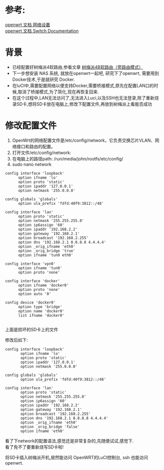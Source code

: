 
# 参考: 
[openwrt 文档   网络设置](https://openwrt.org/zh-cn/doc/uci/network)    
[openwrt 文档  Switch Documentation](https://openwrt.org/docs/guide-user/network/vlan/switch)   

# 背景
  - 已经配置好树梅派4软路由,参看文章 [树梅派4B软路由（旁路由模式）](https://github.com/AaG7xNnrgbzeyqc5woPS/OpenWrt/blob/master/%E6%A0%91%E6%A2%85%E6%B4%BE4B%E8%BD%AF%E8%B7%AF%E7%94%B1%EF%BC%88%E6%97%81%E8%B7%AF%E7%94%B1%E6%A8%A1%E5%BC%8F%EF%BC%89.md)
  - 下一步想安装 NAS 系统, 就放在openwrt一起吧, 研究下了openwrt, 需要用到Docker技术,于是就研究 Docker.
  - 在luCI中,需要配置网络以便支持Docker,需要桥接模式,原先在配置LAN口的时候,取消了桥接模式,为了简化,现在再恢复回来.
  - 在这个过程中,LAN无法访问了,无法进入Luci,以及SSH也无法登录,除了重新烧录SD卡,想将SD卡放在电脑上,修改下配置文件,再放到树梅派上看能否成功
  

# 修改配置文件
  1. OpenWrt的网络配置文件是/etc/config/network，它负责交换芯片VLAN、网络接口和路由的配置。   
  2. 打开文件/etc/config/network:
  3. 在电脑上的路径path:   /run/media/john/rootfs/etc/config/
  4. sudo  nano network
  
  ```
  config interface 'loopback'
        option ifname 'lo'
        option proto 'static'
        option ipaddr '127.0.0.1'
        option netmask '255.0.0.0'

config globals 'globals'
        option ula_prefix 'fdfd:40f9:3812::/48'

config interface 'lan'
        option proto 'static'
        option netmask '255.255.255.0'
        option ip6assign '60'
        option ipaddr '192.168.2.2'
        option gateway '192.168.2.1'
        option broadcast '192.168.2.255'
        option dns '192.168.2.1 8.8.8.8 4.4.4.4'
        option _orig_ifname 'eth0'
        option _orig_bridge 'true'
        option ifname 'tun0 eth0'

config interface 'vpn0'
        option ifname 'tun0'
        option proto 'none'

config interface 'docker'
        option ifname 'docker0'
        option proto 'none'
        option auto '0'

config device 'docker0'
        option type 'bridge'
        option name 'docker0'
        list ifname 'docker0'
        
```


 上面是损坏的SD卡上的文件    
 
 修改后如下:   
 ```
 config interface 'loopback'
        option ifname 'lo'
        option proto 'static'
        option ipaddr '127.0.0.1'
        option netmask '255.0.0.0'

config globals 'globals'
        option ula_prefix 'fdfd:40f9:3812::/48'

config interface 'lan'
        option proto 'static'
        option netmask '255.255.255.0'
        option ip6assign '60'
        option ipaddr '192.168.2.2'
        option gateway '192.168.2.1'
        option broadcast '192.168.2.255'
        option dns '192.168.2.1 8.8.8.8 4.4.4.4'
        option _orig_ifname 'eth0'
        option _orig_bridge 'false'
        option ifname 'eth0'
```
 看了下network的配置语法,感觉还是非常复杂的,先随便试试,感觉下.    
 看了免不了要重新烧写SD卡啦!   
 
 将SD卡插入树梅派开机,居然能访问 OpenWRT的LuCI控制台, ssh 也能访问 openwrt.
 
 
 

  
